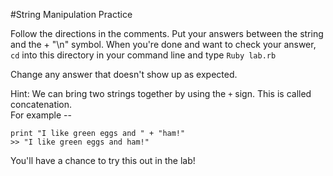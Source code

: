 #String Manipulation Practice

Follow the directions in the comments. Put your answers between the string and the + "\n" symbol.
When you're done and want to check your answer, `cd` into this directory in your command line and type `Ruby lab.rb`    

Change any answer that doesn't show up as expected.   

Hint: We can bring two strings together by using the `+` sign.
This is called concatenation.     
For example --

	print "I like green eggs and " + "ham!"
    >> "I like green eggs and ham!"

You'll have a chance to try this out in the lab!
